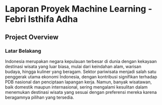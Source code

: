 # Laporan Proyek Machine Learning - Febri Isthifa Adha

## Project Overview

### Latar Belakang

Indonesia merupakan negara kepulauan terbesar di dunia dengan kekayaan destinasi wisata yang luar biasa, mulai dari keindahan alam, warisan budaya, hingga kuliner yang beragam. Sektor pariwisata menjadi salah satu penggerak utama ekonomi Indonesia, dengan kontribusi signifikan terhadap PDB nasional dan penciptaan lapangan kerja. Namun, banyak wisatawan, baik domestik maupun internasional, sering mengalami kesulitan dalam menemukan destinasi wisata yang sesuai dengan preferensi mereka karena beragamnya pilihan yang tersedia.
